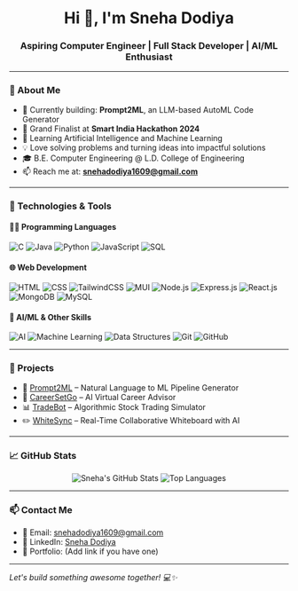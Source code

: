 <h1 align="center">Hi 👋, I'm Sneha Dodiya</h1>
<h3 align="center">Aspiring Computer Engineer | Full Stack Developer | AI/ML Enthusiast</h3>

---

### 🧠 About Me
- 🔭 Currently building: **Prompt2ML**, an LLM-based AutoML Code Generator  
- 🌟 Grand Finalist at **Smart India Hackathon 2024**  
- 🌱 Learning Artificial Intelligence and Machine Learning  
- 💡 Love solving problems and turning ideas into impactful solutions  
- 🎓 B.E. Computer Engineering @ L.D. College of Engineering  
- 📫 Reach me at: **snehadodiya1609@gmail.com**

---

### 🚀 Technologies & Tools

#### 👩‍💻 Programming Languages
![C](https://img.shields.io/badge/C-00599C?style=flat&logo=c&logoColor=white)
![Java](https://img.shields.io/badge/Java-ED8B00?style=flat&logo=java&logoColor=white)
![Python](https://img.shields.io/badge/Python-3776AB?style=flat&logo=python&logoColor=white)
![JavaScript](https://img.shields.io/badge/JavaScript-F7DF1E?style=flat&logo=javascript&logoColor=black)
![SQL](https://img.shields.io/badge/SQL-4479A1?style=flat&logo=postgresql&logoColor=white)

#### 🌐 Web Development
![HTML](https://img.shields.io/badge/HTML5-E34F26?style=flat&logo=html5&logoColor=white)
![CSS](https://img.shields.io/badge/CSS3-1572B6?style=flat&logo=css3&logoColor=white)
![TailwindCSS](https://img.shields.io/badge/TailwindCSS-06B6D4?style=flat&logo=tailwindcss&logoColor=white)
![MUI](https://img.shields.io/badge/MUI-007FFF?style=flat&logo=mui&logoColor=white)
![Node.js](https://img.shields.io/badge/Node.js-339933?style=flat&logo=node.js&logoColor=white)
![Express.js](https://img.shields.io/badge/Express.js-000000?style=flat&logo=express&logoColor=white)
![React.js](https://img.shields.io/badge/React-61DAFB?style=flat&logo=react&logoColor=black)
![MongoDB](https://img.shields.io/badge/MongoDB-4EA94B?style=flat&logo=mongodb&logoColor=white)
![MySQL](https://img.shields.io/badge/MySQL-4479A1?style=flat&logo=mysql&logoColor=white)

#### 🧠 AI/ML & Other Skills
![AI](https://img.shields.io/badge/Artificial%20Intelligence-black?style=flat)
![Machine Learning](https://img.shields.io/badge/Machine%20Learning-blueviolet?style=flat)
![Data Structures](https://img.shields.io/badge/DSA-green?style=flat)
![Git](https://img.shields.io/badge/Git-F05032?style=flat&logo=git&logoColor=white)
![GitHub](https://img.shields.io/badge/GitHub-181717?style=flat&logo=github&logoColor=white)

---

### 💼 Projects
- 🚀 [Prompt2ML](https://github.com/snehadodiya/PromptToModel) – Natural Language to ML Pipeline Generator  
- 🎯 [CareerSetGo](https://github.com/snehadodiya/TicTechToe) – AI Virtual Career Advisor  
- 📊 [TradeBot](https://github.com/snehadodiya/DSA-TradeBot) – Algorithmic Stock Trading Simulator  
- ✏️ [WhiteSync](https://github.com/snehadodiya/whiteboard) – Real-Time Collaborative Whiteboard with AI  

---

### 📈 GitHub Stats

<p align="center">
  <img src="https://github-readme-stats.vercel.app/api?username=snehadodiya&show_icons=true&theme=tokyonight" alt="Sneha's GitHub Stats" />
  <img src="https://github-readme-stats.vercel.app/api/top-langs/?username=snehadodiya&layout=compact&theme=tokyonight" alt="Top Languages" />
</p>

---

### 📫 Contact Me

- 💌 Email: [snehadodiya1609@gmail.com](mailto:snehadodiya1609@gmail.com)  
- 🔗 LinkedIn: [Sneha Dodiya](https://linkedin.com/in/sneha-dodiya)  
- 🧠 Portfolio: (Add link if you have one)

---

*Let's build something awesome together! 💻✨*
